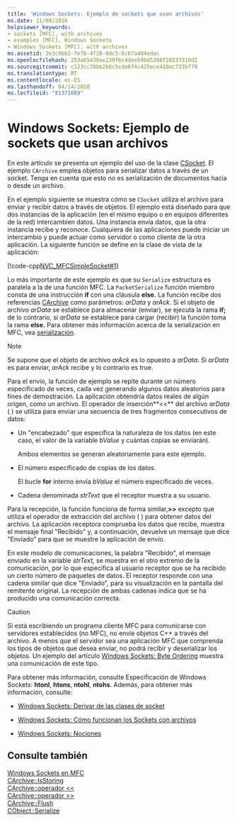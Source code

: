 ```yaml
---
title: 'Windows Sockets: Ejemplo de sockets que usan archivos'
ms.date: 11/04/2016
helpviewer_keywords:
- sockets [MFC], with archives
- examples [MFC], Windows Sockets
- Windows Sockets [MFC], with archives
ms.assetid: 2e3c9bb2-7e7b-4f28-8dc5-6cb7a484edac
ms.openlocfilehash: 253a65430ae230fbc4deeb9bd5288f28237310d2
ms.sourcegitcommit: c123cc76bb2b6c5cde6f4c425ece420ac733bf70
ms.translationtype: MT
ms.contentlocale: es-ES
ms.lasthandoff: 04/14/2020
ms.locfileid: "81371089"
---
```

# <a name="windows-sockets-example-of-sockets-using-archives"></a>Windows Sockets: Ejemplo de sockets que usan archivos

En este artículo se presenta un ejemplo del uso de la clase [CSocket](../mfc/reference/csocket-class.md). El ejemplo `CArchive` emplea objetos para serializar datos a través de un socket. Tenga en cuenta que esto no es serialización de documentos hacia o desde un archivo.

En el ejemplo siguiente se muestra cómo se `CSocket` utiliza el archivo para enviar y recibir datos a través de objetos. El ejemplo está diseñado para que dos instancias de la aplicación (en el mismo equipo o en equipos diferentes de la red) intercambien datos. Una instancia envía datos, que la otra instancia recibe y reconoce. Cualquiera de las aplicaciones puede iniciar un intercambio y puede actuar como servidor o como cliente de la otra aplicación. La siguiente función se define en la clase de vista de la aplicación:

[!code-cpp[NVC_MFCSimpleSocket#1](../mfc/codesnippet/cpp/windows-sockets-example-of-sockets-using-archives_1.cpp)]

Lo más importante de este ejemplo es que su `Serialize` estructura es paralela a la de una función MFC. La `PacketSerialize` función miembro consta de una instrucción **if** con una cláusula **else.** La función recibe dos referencias [CArchive](../mfc/reference/carchive-class.md) como parámetros: *arData* y *arAck*. Si el objeto de archivo *arData* se establece para almacenar (enviar), se ejecuta la rama **if;** de lo contrario, si *arData* se establece para cargar (recibir) la función toma la rama **else.** Para obtener más información acerca de la serialización en MFC, vea [serialización](../mfc/how-to-make-a-type-safe-collection.md).

> [!NOTE]
> Se supone que el objeto de archivo *arAck* es lo opuesto a *arData*. Si *arData* es para enviar, *arAck* recibe y lo contrario es true.

Para el envío, la función de ejemplo se repite durante un número especificado de veces, cada vez generando algunos datos aleatorios para fines de demostración. La aplicación obtendría datos reales de algún origen, como un archivo. El operador de inserción**<<** del archivo *arData* ( ) se utiliza para enviar una secuencia de tres fragmentos consecutivos de datos:

- Un "encabezado" que especifica la naturaleza de los datos (en este caso, el valor de la variable *bValue* y cuántas copias se enviarán).

   Ambos elementos se generan aleatoriamente para este ejemplo.

- El número especificado de copias de los datos.

   El bucle **for** interno envía *bValue* el número especificado de veces.

- Cadena denominada *strText* que el receptor muestra a su usuario.

Para la recepción, la función funciona de forma similar,**>>** excepto que utiliza el operador de extracción del archivo ( ) para obtener datos del archivo. La aplicación receptora comprueba los datos que recibe, muestra el mensaje final "Recibido" y, a continuación, devuelve un mensaje que dice "Enviado" para que se muestre la aplicación de envío.

En este modelo de comunicaciones, la palabra "Recibido", el mensaje enviado en la variable *strText,* se muestra en el otro extremo de la comunicación, por lo que especifica al usuario receptor que se ha recibido un cierto número de paquetes de datos. El receptor responde con una cadena similar que dice "Enviado", para su visualización en la pantalla del remitente original. La recepción de ambas cadenas indica que se ha producido una comunicación correcta.

> [!CAUTION]
> Si está escribiendo un programa cliente MFC para comunicarse con servidores establecidos (no MFC), no envíe objetos C++ a través del archivo. A menos que el servidor sea una aplicación MFC que comprenda los tipos de objetos que desea enviar, no podrá recibir y deserializar los objetos. Un ejemplo del artículo [Windows Sockets: Byte Ordering](../mfc/windows-sockets-byte-ordering.md) muestra una comunicación de este tipo.

Para obtener más información, consulte Especificación de Windows Sockets: **htonl**, **htons**, **ntohl**, **ntohs**. Además, para obtener más información, consulte:

- [Windows Sockets: Derivar de las clases de socket](../mfc/windows-sockets-deriving-from-socket-classes.md)

- [Windows Sockets: Cómo funcionan los Sockets con archivos](../mfc/windows-sockets-how-sockets-with-archives-work.md)

- [Windows Sockets: Nociones](../mfc/windows-sockets-background.md)

## <a name="see-also"></a>Consulte también

[Windows Sockets en MFC](../mfc/windows-sockets-in-mfc.md)<br/>
[CArchive::IsStoring](../mfc/reference/carchive-class.md#isstoring)<br/>
[CArchive::operador <<](../mfc/reference/carchive-class.md#operator_lt_lt)<br/>
[CArchive::operador >>](../mfc/reference/carchive-class.md#operator_lt_lt)<br/>
[CArchive::Flush](../mfc/reference/carchive-class.md#flush)<br/>
[CObject::Serialize](../mfc/reference/cobject-class.md#serialize)
